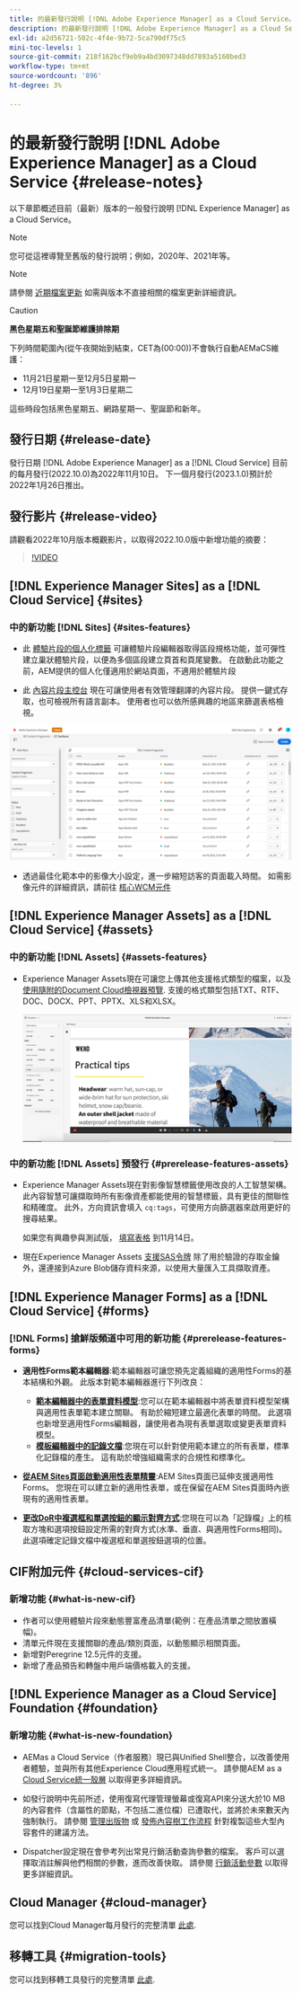 ```yaml
---
title: 的最新發行說明 [!DNL Adobe Experience Manager] as a Cloud Service。
description: 的最新發行說明 [!DNL Adobe Experience Manager] as a Cloud Service。
exl-id: a2d56721-502c-4f4e-9b72-5ca790df75c5
mini-toc-levels: 1
source-git-commit: 218f162bcf9eb9a4bd3097348dd7893a5160bed3
workflow-type: tm+mt
source-wordcount: '896'
ht-degree: 3%

---
```



# 的最新發行說明 [!DNL Adobe Experience Manager] as a Cloud Service {#release-notes}

以下章節概述目前（最新）版本的一般發行說明 [!DNL Experience Manager] as a Cloud Service。

>[!NOTE]
>
>您可從這裡導覽至舊版的發行說明；例如，2020年、2021年等。

>[!NOTE]
>
>請參閱 [近期檔案更新](https://experienceleague.adobe.com/docs/experience-manager-release-information/aem-release-updates/doc-updates/documentation-updates.html) 如需與版本不直接相關的檔案更新詳細資訊。

>[!CAUTION]
>
>**黑色星期五和聖誕節維護排除期**
>
> 下列時間範圍內(從午夜開始到結束，CET為(00:00))不會執行自動AEMaCS維護：
>
>* 11月21日星期一至12月5日星期一
>* 12月19日星期一至1月3日星期二
>
> 這些時段包括黑色星期五、網路星期一、聖誕節和新年。

## 發行日期 {#release-date}

發行日期 [!DNL Adobe Experience Manager] as a [!DNL Cloud Service] 目前的每月發行(2022.10.0)為2022年11月10日。 下一個月發行(2023.1.0)預計於2022年1月26日推出。

## 發行影片 {#release-video}

請觀看2022年10月版本概觀影片，以取得2022.10.0版中新增功能的摘要：

>[!VIDEO](https://video.tv.adobe.com/v/3409801/?quality=12)

## [!DNL Experience Manager Sites] as a [!DNL Cloud Service] {#sites}


### 中的新功能 [!DNL Sites] {#sites-features}

* 此 [體驗片段的個人化標籤](/help/sites-cloud/authoring/fundamentals/experience-fragments.md#personalization-experience-fragment) 可讓體驗片段編輯器取得區段規格功能，並可彈性建立巢狀體驗片段，以便為多個區段建立頁首和頁尾變數。 在啟動此功能之前，AEM提供的個人化僅適用於網站頁面，不適用於體驗片段

* 此 [內容片段主控台](/help/sites-cloud/administering/content-fragments/content-fragments-console.md) 現在可讓使用者有效管理翻譯的內容片段。 提供一鍵式存取，也可檢視所有語言副本。 使用者也可以依所感興趣的地區來篩選表格檢視。

![內容片段語言](/help/release-notes/assets/cfconsole-languages.png)

* 透過最佳化範本中的影像大小設定，進一步縮短訪客的頁面載入時間。 如需影像元件的詳細資訊，請前往 [核心WCM元件](https://github.com/adobe/aem-core-wcm-components)

## [!DNL Experience Manager Assets] as a [!DNL Cloud Service] {#assets}

### 中的新功能 [!DNL Assets] {#assets-features}

* Experience Manager Assets現在可讓您上傳其他支援格式類型的檔案，以及[ 使用隨附的Document Cloud檢視器預覽](/help/assets/manage-pdf-documents.md). 支援的格式類型包括TXT、RTF、DOC、DOCX、PPT、PPTX、XLS和XLSX。

   ![其他格式的PDF轉譯](/help/release-notes/assets/multi-page-other-formats.png)


### 中的新功能 [!DNL Assets] 預發行 {#prerelease-features-assets}

* Experience Manager Assets現在對影像智慧標籤使用改良的人工智慧架構。 此內容智慧可讓擷取時所有影像資產都能使用的智慧標籤，具有更佳的關聯性和精確度。 此外，方向資訊會填入 `cq:tags`，可使用方向篩選器來啟用更好的搜尋結果。

   如果您有興趣參與測試版， [填寫表格](https://forms.office.com/pages/responsepage.aspx?id=Wht7-jR7h0OUrtLBeN7O4epXZrTVKKdJkUiHeolccf9UNEwyNEpHVEFaODdBNFZQSlFDREZQOVRRTy4u) 到11月14日。

* 現在Experience Manager Assets [支援SAS令牌](/help/assets/add-assets.md#asset-bulk-ingestor) 除了用於驗證的存取金鑰外，還連接到Azure Blob儲存資料來源，以使用大量匯入工具擷取資產。

## [!DNL Experience Manager Forms] as a [!DNL Cloud Service] {#forms}

### [!DNL Forms] 搶鮮版頻道中可用的新功能 {#prerelease-features-forms}

* **適用性Forms範本編輯器**:範本編輯器可讓您預先定義組織的適用性Forms的基本結構和外觀。 此版本對範本編輯器進行下列改良：
   * **[範本編輯器中的表單資料模型](/help/forms/creating-adaptive-form.md#edit-form-model-properties-of-an-adaptive-form-edit-form-model)**:您可以在範本編輯器中將表單資料模型架構與適用性表單範本建立關聯。 有助於縮短建立最適化表單的時間。 此選項也新增至適用性Forms編輯器，讓使用者為現有表單選取或變更表單資料模型。
   * **[模板編輯器中的記錄文檔](/help/forms/generate-document-of-record-for-non-xfa-based-adaptive-forms.md#document-of-record-support-in-adaptive-form-editor-dor-support-in-adaptiveform)**:您現在可以針對使用範本建立的所有表單，標準化記錄檔的產生。 這有助於增強組織需求的合規性和標準化。

* **[從AEM Sites頁面啟動適用性表單精靈](/help/forms/embed-adaptive-form-aem-sites.md)**:AEM Sites頁面已延伸支援適用性Forms。 您現在可以建立新的適用性表單，或在保留在AEM Sites頁面時內嵌現有的適用性表單。
* **[更改DoR中複選框和單選按鈕的顯示對齊方式](/help/forms/generate-document-of-record-for-non-xfa-based-adaptive-forms.md#customize-the-branding-information-in-document-of-record-customize-the-branding-information-in-document-of-record)**:您現在可以為「記錄檔」上的核取方塊和選項按鈕設定所需的對齊方式(水準、垂直、與適用性Forms相同)。 此選項確定記錄文檔中複選框和單選按鈕選項的位置。

## CIF附加元件 {#cloud-services-cif}

### 新增功能 {#what-is-new-cif}

* 作者可以使用體驗片段來動態豐富產品清單(範例：在產品清單之間放置橫幅)。
* 清單元件現在支援關聯的產品/類別頁面，以動態顯示相關頁面。
* 新增對Peregrine 12.5元件的支援。
* 新增了產品預告和轉盤中用戶端價格載入的支援。

## [!DNL Experience Manager as a Cloud Service] Foundation {#foundation}

### 新增功能 {#what-is-new-foundation}

* AEMas a Cloud Service（作者服務）現已與Unified Shell整合，以改善使用者體驗，並與所有其他Experience Cloud應用程式統一。 請參閱AEM as a [Cloud Service統一殼層](/help/overview/aem-cloud-service-on-unified-shell.md) 以取得更多詳細資訊。

* 如發行說明中先前所述，使用復寫代理管理螢幕或復寫API來分送大於10 MB的內容套件（含屬性的節點，不包括二進位檔）已遭取代，並將於未來數天內強制執行。 請參閱 [管理出版物](/help/operations/replication.md#manage-publication) 或 [發佈內容樹工作流程](/help/operations/replication.md#publish-content-tree-workflow) 針對複製這些大型內容套件的建議方法。

* Dispatcher設定現在會參考列出常見行銷活動查詢參數的檔案。 客戶可以選擇取消註解與他們相關的參數，進而改善快取。 請參閱 [行銷活動參數](/help/implementing/dispatcher/caching.md#marketing-parameters) 以取得更多詳細資訊。

## Cloud Manager {#cloud-manager}

您可以找到Cloud Manager每月發行的完整清單 [此處](/help/implementing/cloud-manager/release-notes-cloud-manager/release-notes-cm-current.md).

## 移轉工具 {#migration-tools}

您可以找到移轉工具發行的完整清單 [此處](/help/journey-migration/release-notes/release-notes-migration-tools-current.md).
